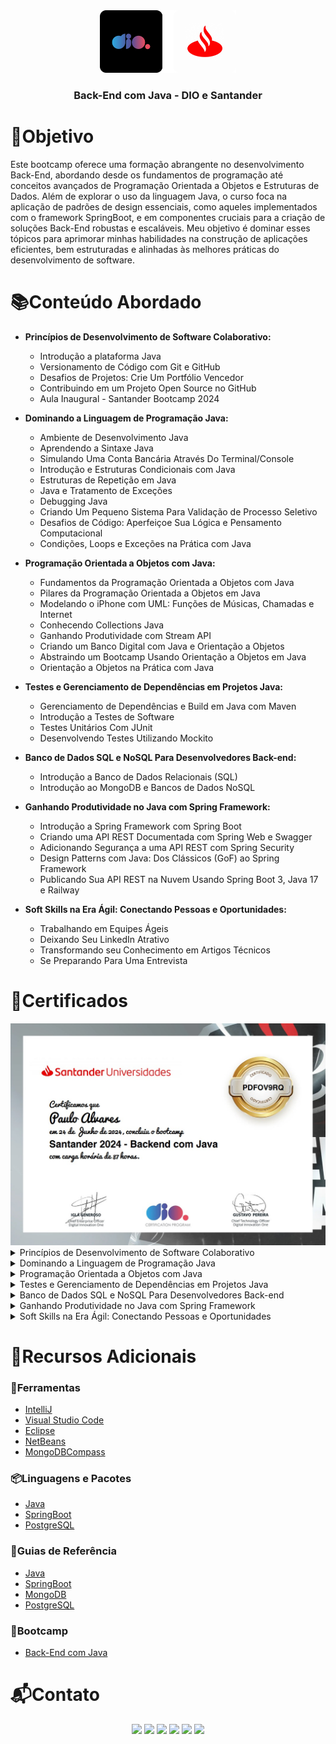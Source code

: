 <div align="center">
  <img height="100px" src="assets/empresas_logo.png" alt="Logo da DIO e do Santander" />
  <h3 align="center">Back-End com Java - DIO e Santander</h3>
</div>

# 🎯Objetivo
Este bootcamp oferece uma formação abrangente no desenvolvimento Back-End, abordando desde os fundamentos de programação até conceitos avançados de Programação Orientada a Objetos e Estruturas de Dados. Além de explorar o uso da linguagem Java, o curso foca na aplicação de padrões de design essenciais, como aqueles implementados com o framework SpringBoot, e em componentes cruciais para a criação de soluções Back-End robustas e escaláveis. Meu objetivo é dominar esses tópicos para aprimorar minhas habilidades na construção de aplicações eficientes, bem estruturadas e alinhadas às melhores práticas do desenvolvimento de software.

# 📚Conteúdo Abordado
  * **Princípios de Desenvolvimento de Software Colaborativo:**
    - Introdução a plataforma Java
    - Versionamento de Código com Git e GitHub
    - Desafios de Projetos: Crie Um Portfólio Vencedor 
    - Contribuindo em um Projeto Open Source no GitHub 
    - Aula Inaugural - Santander Bootcamp 2024 

  * **Dominando a Linguagem de Programação Java:**
    - Ambiente de Desenvolvimento Java
    - Aprendendo a Sintaxe Java
    - Simulando Uma Conta Bancária Através Do Terminal/Console
    - Introdução e Estruturas Condicionais com Java
    - Estruturas de Repetição em Java
    - Java e Tratamento de Exceções
    - Debugging Java
    - Criando Um Pequeno Sistema Para Validação de Processo Seletivo
    - Desafios de Código: Aperfeiçoe Sua Lógica e Pensamento Computacional
    - Condições, Loops e Exceções na Prática com Java

  * **Programação Orientada a Objetos com Java:** 
    - Fundamentos da Programação Orientada a Objetos com Java
    - Pilares da Programação Orientada a Objetos em Java
    - Modelando o iPhone com UML: Funções de Músicas, Chamadas e Internet
    - Conhecendo Collections Java
    - Ganhando Produtividade com Stream API
    - Criando um Banco Digital com Java e Orientação a Objetos
    - Abstraindo um Bootcamp Usando Orientação a Objetos em Java
    - Orientação a Objetos na Prática com Java

  * **Testes e Gerenciamento de Dependências em Projetos Java:** 
    - Gerenciamento de Dependências e Build em Java com Maven
    - Introdução a Testes de Software
    - Testes Unitários Com JUnit
    - Desenvolvendo Testes Utilizando Mockito

  * **Banco de Dados SQL e NoSQL Para Desenvolvedores Back-end:** 
    - Introdução a Banco de Dados Relacionais (SQL)
    - Introdução ao MongoDB e Bancos de Dados NoSQL

  * **Ganhando Produtividade no Java com Spring Framework:** 
    - Introdução a Spring Framework com Spring Boot
    - Criando uma API REST Documentada com Spring Web e Swagger
    - Adicionando Segurança a uma API REST com Spring Security
    - Design Patterns com Java: Dos Clássicos (GoF) ao Spring Framework
    - Publicando Sua API REST na Nuvem Usando Spring Boot 3, Java 17 e Railway

  * **Soft Skills na Era Ágil: Conectando Pessoas e Oportunidades:** 
    - Trabalhando em Equipes Ágeis
    - Deixando Seu LinkedIn Atrativo
    - Transformando seu Conhecimento em Artigos Técnicos
    - Se Preparando Para Uma Entrevista

# 🏅Certificados
<img src="assets/certificado.jpg" alt="Certificado do Curso">

<details>
  <summary>Princípios de Desenvolvimento de Software Colaborativo</summary>
  <img src="assets/certificado_principios_de_desenvolvimento_de_software_colaborativo.jpg" alt="Certificado Princípios de Desenvolvimento de Software Colaborativo">

  <details>
    <summary>Introdução a Plataforma Java</summary>
    <img src="assets/certificado_introducao_a_plataforma_java.jpg" alt="Certificado Introdução a Plataforma Java">
  </details>

  <details>
    <summary>Versionamento de Código com Git e GitHub</summary>
    <img src="assets/certificado_versionamento_de_codigo_com_git_e_github.jpg" alt="Certificado Versionamento de Código com Git e GitHub">
  </details>

  <details>
    <summary>Desafios de Projetos: Crie Um Portfólio Vencedor</summary>
    <img src="assets/certificado_desafios_de_projetos_crie_um_portfolio_vencedor.jpg" alt="Certificado Desafios de Projetos Crie Um Portfólio Vencedor">
  </details>

  <details>
    <summary>Contribuindo em um Projeto Open Source no GitHub</summary>
    <img src="assets/certificado_contribuindo_em_um_projeto_open_source_no_github.jpg" alt="Certificado Contribuindo em um Projeto Open Source no GitHub">
  </details>

  <details>
    <summary>Aula Inaugural - Santander Bootcamp 2024</summary>
    <img src="assets/certificado_aula_inaugural_santander_bootcamp_2024.jpg" alt="Certificado Aula Inaugural Santander Bootcamp 2024">
  </details>
</details>

<details>
  <summary>Dominando a Linguagem de Programação Java</summary>
  <img src="assets/certificado_dominando_a_linguagem_de_programacao_java.jpg" alt="Certificado Dominando a Linguagem de Programação Java">

  <details>
    <summary>Ambiente de Desenvolvimento Java</summary>
    <img src="assets/certificado_ambiente_de_desenvolvimento_java.jpg" alt="Certificado Ambiente de Desenvolvimento Java">
  </details>

  <details>
    <summary>Aprendendo a Sintaxe Java</summary>
    <img src="assets/certificado_aprendendo_a_sintaxe_java.jpg" alt="Certificado Aprendendo a Sintaxe Java">
  </details>

  <details>
    <summary>Simulando Uma Conta Bancária Através Do Terminal/Console</summary>
    <img src="assets/certificado_simulando_uma_conta_bancaria_atraves_do_terminal_console.jpg" alt="Certificado Simulando Uma Conta Bancária Através Do Terminal Console">
  </details>

  <details>
    <summary>Introdução e Estruturas Condicionais com Java</summary>
    <img src="assets/certificado_introducao_e_estruturas_condicionais_com_java.jpg" alt="Certificado Introdução e Estruturas Condicionais com Java">
  </details>

  <details>
    <summary>Estruturas de Repetição em Java</summary>
    <img src="assets/certificado_estruturas_de_repeticao_em_java.jpg" alt="Certificado Estruturas de Repetição em Java">
  </details>

  <details>
    <summary>Java e Tratamento de Exceções</summary>
    <img src="assets/certificado_java_e_tratamento_de_excecoes.jpg" alt="Certificado Java e Tratamento de Exceções">
  </details>

  <details>
    <summary>Debugging Java</summary>
    <img src="assets/certificado_debugging_java.jpg" alt="Certificado Debugging Java">
  </details>

  <details>
    <summary>Criando Um Pequeno Sistema Para Validação de Processo Seletivo</summary>
    <img src="assets/certificado_criando_um_pequeno_sistema_para_validacao_de_processo_seletivo.jpg" alt="Certificado Criando Um Pequeno Sistema Para Validação de Processo Seletivo">
  </details>

  <details>
    <summary>Desafios de Código: Aperfeiçoe Sua Lógica e Pensamento Computacional</summary>
    <img src="assets/certificado_desafios_de_codigo_aperfeicoe_sua_logica_e_pensamento_computacional.jpg" alt="Certificado Desafios de Código Aperfeiçoe Sua Lógica e Pensamento Computacional">
  </details>

  <details>
    <summary Conidções, Loops e Exceções na Prática com Java</summary>
    <img src="assets/certificado_condicoes_loops_e_excecoes_na_pratica_com_java.jpg" alt="Certificado Condições, Loops e Exceções na Prática com Java">
  </details>
</details>

<details>
  <summary>Programação Orientada a Objetos com Java</summary>
  <img src="assets/certificado_programacao_orientada_a_objetos_com_java.jpg" alt="Certificado Programação Orientada a Objetos com Java">

  <details>
    <summary>Fundamentos da Programação Orientada a Objetos com Java</summary>
    <img src="assets/certificado_fundamentos_da_programacao_orientada_a_objetos_com_java.jpg" alt="Certificado Fundamentos da Programação Orientada a Objetos com Java">
  </details>

  <details>
    <summary>Pilares da Programação Orientada a Objetos em Java</summary>
    <img src="assets/certificado_pilares_da_programacao_orientada_a_objetos_em_java.jpg" alt="Certificado Pilares da Programação Orientada a Objetos em Java">
  </details>

  <details>
    <summary>Modelando o iPhone com UML: Funções de Músicas, Chamadas e Internet</summary>
    <img src="assets/certificado_modelando_o_iphone_com_uml_funcoes_de_musicas_chamadas_e_internet.jpg" alt="Certificado Modelando o iPhone com UML Funções de Músicas, Chamadas e Internet">
  </details>

  <details>
    <summary>Conhecendo Collections Java</summary>
    <img src="assets/certificado_conhecendo_collections_java.jpg" alt="Certificado Conhecendo Collections Java">
  </details>

  <details>
    <summary>Ganhando Produtividade com Stream API</summary>
    <img src="assets/certificado_ganhando_produtividade_com_stream_api.jpg" alt="Certificado Ganhando Produtividade com Stream API">
  </details>

  <details>
    <summary>Criando um Banco Digital com Java e Orientação a Objetos</summary>
    <img src="assets/certificado_criando_um_banco_digital_com_java_e_orientacao_a_objetos.jpg" alt="Certificado Criando um Banco Digital com Java e Orientação a Objetos">
  </details>

  <details>
    <summary>Abstraindo um Bootcamp Usando Orientação a Objetos em Java</summary>
    <img src="assets/certificado_abstraindo_um_bootcamp_usando_orientacao_a_objetos_em_java.jpg" alt="Certificado Abstraindo um Bootcamp Usando Orientação a Objetos em Java">
  </details>

  <details>
    <summary>Orientação a Objetos na Prática com Java</summary>
    <img src="assets/certificado_orientacao_a_objetos_na_pratica_com_java.jpg" alt="Certificado Orientação a Objetos na Prática com Java">
  </details>
</details>

<details>
  <summary>Testes e Gerenciamento de Dependências em Projetos Java</summary>
  <img src="assets/certificado_testes_e_gerenciamento_de_dependencias_em_projetos_java.jpg" alt="Certificado Testes e Gerenciamento de Dependências em Projetos Java">

  <details>
    <summary>Gerenciamento de Dependências e Build em Java com Maven</summary>
    <img src="assets/certificado_gerenciamento_de_dependencias_e_build_em_java_com_maven.jpg" alt="Certificado Gerenciamento de Dependências e Build em Java com Maven">
  </details>

  <details>
    <summary>Introdução a Testes de Software</summary>
    <img src="assets/certificado_introducao_a_testes_de_software.jpg" alt="Certificado Introdução a Testes de Software">
  </details>

  <details>
    <summary>Testes Unitários Com JUnit</summary>
    <img src="assets/certificado_testes_unitarios_com_junit.jpg" alt="Certificado Testes Unitários Com JUnit">
  </details>

  <details>
    <summary>Desenvolvendo Testes Utilizando Mockito</summary>
    <img src="assets/certificado_desenvolvendo_testes_utilizando_mockito.jpg" alt="Certificado Desenvolvendo Testes Utilizando Mockito">
  </details>
</details>

<details>
  <summary>Banco de Dados SQL e NoSQL Para Desenvolvedores Back-end</summary>
  <img src="assets/certificado_banco_de_dados_sql_e_nosql_para_desenvolvedores_back_end.jpg" alt="Certificado Banco de Dados SQL e NoSQL Para Desenvolvedores Back-end">

  <details>
    <summary>Introdução a Banco de Dados Relacionais (SQL)</summary>
    <img src="assets/certificado_introducao_a_banco_de_dados_relacionais_sql.jpg" alt="Certificado Introdução a Banco de Dados Relacionais SQL">
  </details>

  <details>
    <summary>Introdução ao MongoDB e Bancos de Dados NoSQL</summary>
    <img src="assets/certificado_introducao_ao_mongodb_e_bancos_de_dados_nosql.jpg" alt="Certificado Introdução ao MongoDB e Bancos de Dados NoSQL">
  </details>
</details>

<details>
  <summary>Ganhando Produtividade no Java com Spring Framework</summary>
  <img src="assets/certificado_ganhando_produtividade_no_java_com_spring_framework.jpg" alt="Certificado Ganhando Produtividade no Java com Spring Framework">

  <details>
    <summary>Introdução a Spring Framework com Spring Boot</summary>
    <img src="assets/certificado_introducao_a_spring_framework_com_spring_boot.jpg" alt="Certificado Introdução a Spring Framework com Spring Boot">
  </details>

  <details>
    <summary>Criando uma API REST Documentada com Spring Web e Swagger</summary>
    <img src="assets/certificado_criando_uma_api_rest_documentada_com_spring_web_e_swagger.jpg" alt="Certificado Criando uma API REST Documentada com Spring Web e Swagger">
  </details>

  <details>
    <summary>Adicionando Segurança a uma API REST com Spring Security</summary>
    <img src="assets/certificado_adicionando_seguranca_a_uma_api_rest_com_spring_security.jpg" alt="Certificado Adicionando Segurança a uma API REST com Spring Security">
  </details>

  <details>
    <summary>Design Patterns com Java: Dos Clássicos (GoF) ao Spring Framework</summary>
    <img src="assets/certificado_design_patterns_com_java_dos_classicos_gof_ao_spring_framework.jpg" alt="Certificado Design Patterns com Java Dos Clássicos GoF ao Spring Framework">
  </details>

  <details>
    <summary>Publicando Sua API REST na Nuvem Usando Spring Boot 3, Java 17 e Railway</summary>
    <img src="assets/certificado_publicando_sua_api_rest_na_nuvem_usando_spring_boot_3_java_17_e_railway.jpg" alt="Certificado Publicando Sua API REST na Nuvem Usando Spring Boot 3 Java 17 e Railway">
  </details>
</details>

<details>
  <summary>Soft Skills na Era Ágil: Conectando Pessoas e Oportunidades</summary>
  <img src="assets/certificado_soft_skills_na_era_agil_conectando_pessoas_e_oportunidades.jpg" alt="Certificado Soft Skills na Era Ágil Conectando Pessoas e Oportunidades">

  <details>
    <summary>Trabalhando em Equipes Ágeis</summary>
    <img src="assets/certificado_trabalhando_em_equipes_agies.jpg" alt="Certificado Trabalhando em Equipes Ágeis">
  </details>

  <details>
    <summary>Deixando Seu LinkedIn Atrativo</summary>
    <img src="assets/certificado_deixando_seu_linkedin_atrativo.jpg" alt="Certificado Deixando Seu LinkedIn Atrativo">
  </details>

  <details>
    <summary>Transformando seu Conhecimento em Artigos Técnicos</summary>
    <img src="assets/certificado_transformando_seu_conhecimento_em_artigos_tecnicos.jpg" alt="Certificado Transformando seu Conhecimento em Artigos Técnicos">
  </details>

  <details>
    <summary>Se Preparando Para Uma Entrevista</summary>
    <img src="assets/certificado_se_preparando_para_uma_entrevista.jpg" alt="Certificado Se Preparando Para Uma Entrevista">
  </details>
</details>

# 🔗Recursos Adicionais
### 🔧Ferramentas
  - <a href="https://www.jetbrains.com/idea/download/">IntelliJ</a>
  - <a href="https://code.visualstudio.com/download">Visual Studio Code</a>
  - <a href="https://www.eclipse.org/downloads/packages/installer">Eclipse</a>
  - <a href="https://netbeans.apache.org/front/main/download/">NetBeans</a>
  - <a href="https://www.mongodb.com/try/download/compass">MongoDBCompass</a>

### 📦Linguagens e Pacotes
  - <a href="https://www.java.com/pt-BR/download/">Java</a>
  - <a href="https://start.spring.io/">SpringBoot</a>
  - <a href="https://www.postgresql.org/download/">PostgreSQL</a>

### 📖Guias de Referência
  - <a href="https://docs.oracle.com/en/java/">Java</a>
  - <a href="https://docs.spring.io/spring-boot/index.html">SpringBoot</a>
  - <a href="https://www.mongodb.com/pt-br/docs/manual/">MongoDB</a>
  - <a href="https://www.postgresql.org/docs/">PostgreSQL</a>

### 📎Bootcamp
  - <a href="https://web.dio.me/track/santander-2024-backend-com-java">Back-End com Java</a>

# 📬Contato
<div align="center"> 
  <a href="https://github.com/Paulo-Alvares"><img src="https://img.shields.io/badge/GitHub-000000?style=for-the-badge&logo=github&logoColor=white"></a>
  <a href = "mailto:pauloalvares66@gmail.com"><img src="https://img.shields.io/badge/Gmail-D14836?style=for-the-badge&logo=gmail&logoColor=white"></a>
  <a href="https://www.linkedin.com/in/paulo-alvares/"><img src="https://img.shields.io/badge/-LinkedIn-%230077B5?style=for-the-badge&logo=linkedin&logoColor=white"></a> 
  <a href="https://www.instagram.com/paulo_10111/"><img src="https://img.shields.io/badge/-Instagram-%23E4405F?style=for-the-badge&logo=instagram&logoColor=white"></a>
  <a href="https://www.facebook.com/paulogabriel.alvares"><img src="https://img.shields.io/badge/Facebook-1877F2?style=for-the-badge&logo=facebook&logoColor=white"></a>
  <a href="https://codepen.io/Poulos-Alvares"><img src="https://img.shields.io/badge/Codepen-000000?style=for-the-badge&logo=codepen&logoColor=white"></a>
</div>